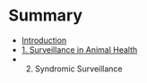# Summary

* [Introduction](README.md)
* [1. Surveillance in Animal Health](chapter1.md)
* 2. Syndromic Surveillance

